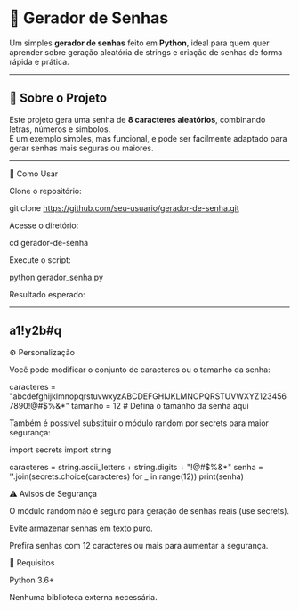 # 🔐 Gerador de Senhas

Um simples **gerador de senhas** feito em **Python**, ideal para quem quer aprender sobre geração aleatória de strings e criação de senhas de forma rápida e prática.

---

## 📘 Sobre o Projeto

Este projeto gera uma senha de **8 caracteres aleatórios**, combinando letras, números e símbolos.  
É um exemplo simples, mas funcional, e pode ser facilmente adaptado para gerar senhas mais seguras ou maiores.

---

🚀 Como Usar

Clone o repositório:

git clone https://github.com/seu-usuario/gerador-de-senha.git


Acesse o diretório:

cd gerador-de-senha


Execute o script:

python gerador_senha.py


Resultado esperado:

--------------------
a1!y2b#q
--------------------

⚙️ Personalização

Você pode modificar o conjunto de caracteres ou o tamanho da senha:

caracteres = "abcdefghijklmnopqrstuvwxyzABCDEFGHIJKLMNOPQRSTUVWXYZ1234567890!@#$%&*"
tamanho = 12  # Defina o tamanho da senha aqui


Também é possível substituir o módulo random por secrets para maior segurança:

import secrets
import string

caracteres = string.ascii_letters + string.digits + "!@#$%&*"
senha = ''.join(secrets.choice(caracteres) for _ in range(12))
print(senha)

⚠️ Avisos de Segurança

O módulo random não é seguro para geração de senhas reais (use secrets).

Evite armazenar senhas em texto puro.

Prefira senhas com 12 caracteres ou mais para aumentar a segurança.

🧩 Requisitos

Python 3.6+

Nenhuma biblioteca externa necessária.

